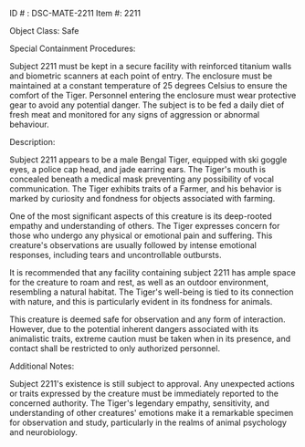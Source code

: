 ID # : DSC-MATE-2211
Item #: 2211

Object Class: Safe

Special Containment Procedures: 

Subject 2211 must be kept in a secure facility with reinforced titanium walls and biometric scanners at each point of entry. The enclosure must be maintained at a constant temperature of 25 degrees Celsius to ensure the comfort of the Tiger. Personnel entering the enclosure must wear protective gear to avoid any potential danger. The subject is to be fed a daily diet of fresh meat and monitored for any signs of aggression or abnormal behaviour. 

Description:

Subject 2211 appears to be a male Bengal Tiger, equipped with ski goggle eyes, a police cap head, and jade earring ears. The Tiger's mouth is concealed beneath a medical mask preventing any possibility of vocal communication. The Tiger exhibits traits of a Farmer, and his behavior is marked by curiosity and fondness for objects associated with farming.

One of the most significant aspects of this creature is its deep-rooted empathy and understanding of others. The Tiger expresses concern for those who undergo any physical or emotional pain and suffering. This creature's observations are usually followed by intense emotional responses, including tears and uncontrollable outbursts.

It is recommended that any facility containing subject 2211 has ample space for the creature to roam and rest, as well as an outdoor environment, resembling a natural habitat. The Tiger's well-being is tied to its connection with nature, and this is particularly evident in its fondness for animals.

This creature is deemed safe for observation and any form of interaction. However, due to the potential inherent dangers associated with its animalistic traits, extreme caution must be taken when in its presence, and contact shall be restricted to only authorized personnel. 

Additional Notes:

Subject 2211's existence is still subject to approval. Any unexpected actions or traits expressed by the creature must be immediately reported to the concerned authority. The Tiger's legendary empathy, sensitivity, and understanding of other creatures' emotions make it a remarkable specimen for observation and study, particularly in the realms of animal psychology and neurobiology.